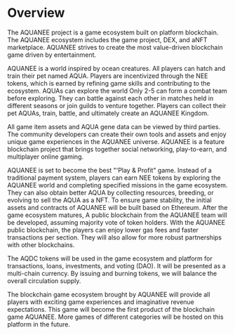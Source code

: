 # Overview

The AQUANEE project is a game ecosystem built on platform blockchain. The AQUANEE ecosystem includes the game project, DEX, and aNFT marketplace. AQUANEE strives to create the most value-driven blockchain game driven by entertainment.

AQUANEE is a world inspired by ocean creatures. All players can hatch and train their pet named AQUA. Players are incentivized through the NEE tokens, which is earned by refining game skills and contributing to the ecosystem. AQUAs can explore the world Only 2-5 can form a combat team before exploring. They can battle against each other in matches held in different seasons or join guilds to venture together. Players can collect their pet AQUAs, train, battle, and ultimately create an AQUANEE Kingdom.

All game item assets and AQUA gene data can be viewed by third parties. The community developers can create their own tools and assets and enjoy unique game experiences in the AQUANEE universe. AQUANEE is a feature blockchain project that brings together social networking, play-to-earn, and multiplayer online gaming.

AQUANEE is set to become the best "'Play & Profit" game. Instead of a traditional payment system, players can earn NEE tokens by exploring the AQUANEE world and completing specified missions in the game ecosystem. They can also obtain better AQUA by collecting resources, breeding, or evolving to sell the AQUA as a NFT. To ensure game stability, the initial assets and contracts of AQUANEE will be built based on Ethereum. After the game ecosystem matures, A public blockchain from the AQUANEE team will be developed, assuming majority vote of token holders. With the AQUANEE public blockchain, the players can enjoy lower gas fees and faster transactions per section. They will also allow for more robust partnerships with other blockchains.

The AQDC tokens will be used in the game ecosystem and platform for transactions, loans, investments, and voting (DAO). It will be presented as a multi-chain currency. By issuing and burning tokens, we will balance the overall circulation supply.

The blockchain game ecosystem brought by AQUANEE will provide all players with exciting game experiences and imaginative revenue expectations. This game will become the first product of the blockchain game AQUANEE. More games of different categories will be hosted on this platform in the future.